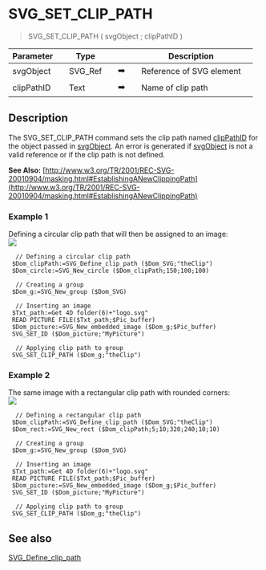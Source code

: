 <!-- SVG_SET_CLIP_PATH ( root ; ID )
 -> root (Text)
 -> ID (Text)-->
# SVG_SET_CLIP_PATH

> SVG_SET_CLIP_PATH ( svgObject ; clipPathID )

| Parameter |     | Type |     |     |     | Description |     |
| --- | --- | --- | --- | --- | --- | --- | --- |
| svgObject |     | SVG_Ref |     | ➡️ |     | Reference of SVG element |     |
| clipPathID |     | Text |     | ➡️ |     | Name of clip path |     |

## Description

The SVG_SET_CLIP_PATH command sets the clip path named [clipPathID](# "Name of clip path") for the object passed in [svgObject](# "Reference of SVG element"). An error is generated if [svgObject](# "Reference of SVG element") is not a valid reference or if the clip path is not defined.

**See Also:** [http://www.w3.org/TR/2001/REC-SVG-20010904/masking.html#EstablishingANewClippingPath](http://www.w3.org/TR/2001/REC-SVG-20010904/masking.html#EstablishingANewClippingPath)

### Example 1  

Defining a circular clip path that will then be assigned to an image:  
![](https://doc.4d.com/4Dv19/picture/359066/pict359066.en.png)

```4d
  // Defining a circular clip path  
 $Dom_clipPath:=SVG_Define_clip_path ($Dom_SVG;"theClip")  
 $Dom_circle:=SVG_New_circle ($Dom_clipPath;150;100;100)  
   
  // Creating a group  
 $Dom_g:=SVG_New_group ($Dom_SVG)  
   
  // Inserting an image  
 $Txt_path:=Get 4D folder(6)+"logo.svg"  
 READ PICTURE FILE($Txt_path;$Pic_buffer)  
 $Dom_picture:=SVG_New_embedded_image ($Dom_g;$Pic_buffer)  
 SVG_SET_ID ($Dom_picture;"MyPicture")  
   
  // Applying clip path to group  
 SVG_SET_CLIP_PATH ($Dom_g;"theClip")
```

### Example 2  

The same image with a rectangular clip path with rounded corners:  
![](https://doc.4d.com/4Dv19/picture/359069/pict359069.en.png)

```4d
  // Defining a rectangular clip path  
 $Dom_clipPath:=SVG_Define_clip_path ($Dom_SVG;"theClip")  
 $Dom_rect:=SVG_New_rect ($Dom_clipPath;5;10;320;240;10;10)  
   
  // Creating a group  
 $Dom_g:=SVG_New_group ($Dom_SVG)  
   
  // Inserting an image  
 $Txt_path:=Get 4D folder(6)+"logo.svg"  
 READ PICTURE FILE($Txt_path;$Pic_buffer)  
 $Dom_picture:=SVG_New_embedded_image ($Dom_g;$Pic_buffer)  
 SVG_SET_ID ($Dom_picture;"MyPicture")  
   
  // Applying clip path to group  
 SVG_SET_CLIP_PATH ($Dom_g;"theClip")
```

## See also

[SVG_Define_clip_path](SVG_Define_clip_path.md)
